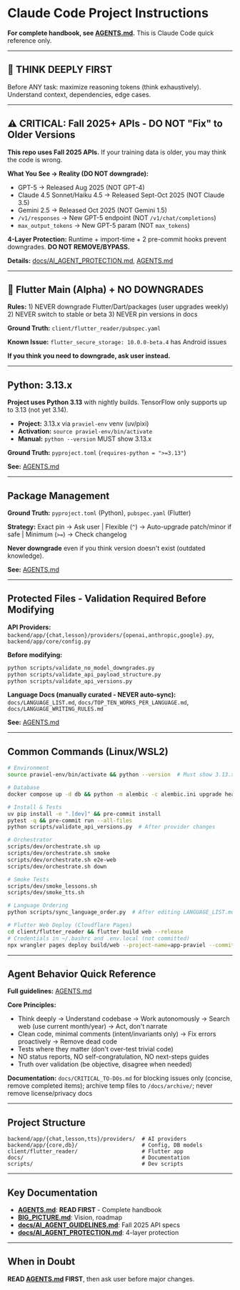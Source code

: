 # Claude Code Project Instructions

**For complete handbook, see [AGENTS.md](AGENTS.md).** This is Claude Code quick reference only.

---

## 🧠 THINK DEEPLY FIRST

Before ANY task: maximize reasoning tokens (think exhaustively). Understand context, dependencies, edge cases.

---

## ⚠️ CRITICAL: Fall 2025+ APIs - DO NOT "Fix" to Older Versions

**This repo uses Fall 2025 APIs.** If your training data is older, you may think the code is wrong.

**What You See → Reality (DO NOT downgrade):**
- GPT-5 → Released Aug 2025 (NOT GPT-4)
- Claude 4.5 Sonnet/Haiku 4.5 → Released Sept-Oct 2025 (NOT Claude 3.5)
- Gemini 2.5 → Released Oct 2025 (NOT Gemini 1.5)
- `/v1/responses` → New GPT-5 endpoint (NOT `/v1/chat/completions`)
- `max_output_tokens` → New GPT-5 param (NOT `max_tokens`)

**4-Layer Protection:** Runtime + import-time + 2 pre-commit hooks prevent downgrades. **DO NOT REMOVE/BYPASS.**

**Details:** [docs/AI_AGENT_PROTECTION.md](docs/AI_AGENT_PROTECTION.md), [AGENTS.md](AGENTS.md#-critical-never-downgrade-apis)

---

## 🚨 Flutter Main (Alpha) + NO DOWNGRADES

**Rules:** 1) NEVER downgrade Flutter/Dart/packages (user upgrades weekly) 2) NEVER switch to stable or beta 3) NEVER pin versions in docs

**Ground Truth:** `client/flutter_reader/pubspec.yaml`

**Known Issue:** `flutter_secure_storage: 10.0.0-beta.4` has Android issues

**If you think you need to downgrade, ask user instead.**

---

## Python: 3.13.x

**Project uses Python 3.13** with nightly builds. TensorFlow only supports up to 3.13 (not yet 3.14).

- **Project:** 3.13.x via `praviel-env` venv (uv/pixi)
- **Activation:** `source praviel-env/bin/activate`
- **Manual:** `python --version` MUST show 3.13.x

**Ground Truth:** `pyproject.toml` (`requires-python = ">=3.13"`)

**See:** [AGENTS.md](AGENTS.md#python-313x)

---

## Package Management

**Ground Truth:** `pyproject.toml` (Python), `pubspec.yaml` (Flutter)

**Strategy:** Exact pin → Ask user | Flexible (`^`) → Auto-upgrade patch/minor if safe | Minimum (`>=`) → Check changelog

**Never downgrade** even if you think version doesn't exist (outdated knowledge).

**See:** [AGENTS.md](AGENTS.md#package-management)

---

## Protected Files - Validation Required Before Modifying

**API Providers:** `backend/app/{chat,lesson}/providers/{openai,anthropic,google}.py`, `backend/app/core/config.py`

**Before modifying:**
```bash
python scripts/validate_no_model_downgrades.py
python scripts/validate_api_payload_structure.py
python scripts/validate_api_versions.py
```

**Language Docs (manually curated - NEVER auto-sync):** `docs/LANGUAGE_LIST.md`, `docs/TOP_TEN_WORKS_PER_LANGUAGE.md`, `docs/LANGUAGE_WRITING_RULES.md`

**See:** [AGENTS.md](AGENTS.md#-never-revert-files-without-asking)

---

## Common Commands (Linux/WSL2)

```bash
# Environment
source praviel-env/bin/activate && python --version  # Must show 3.13.x

# Database
docker compose up -d db && python -m alembic -c alembic.ini upgrade head

# Install & Tests
uv pip install -e ".[dev]" && pre-commit install
pytest -q && pre-commit run --all-files
python scripts/validate_api_versions.py  # After provider changes

# Orchestrator
scripts/dev/orchestrate.sh up
scripts/dev/orchestrate.sh smoke
scripts/dev/orchestrate.sh e2e-web
scripts/dev/orchestrate.sh down

# Smoke Tests
scripts/dev/smoke_lessons.sh
scripts/dev/smoke_tts.sh

# Language Ordering
python scripts/sync_language_order.py  # After editing LANGUAGE_LIST.md

# Flutter Web Deploy (Cloudflare Pages)
cd client/flutter_reader && flutter build web --release
# Credentials in ~/.bashrc and .env.local (not committed)
npx wrangler pages deploy build/web --project-name=app-praviel --commit-dirty=true
```

---

## Agent Behavior Quick Reference

**Full guidelines:** [AGENTS.md](AGENTS.md#agent-behavior--work-standards)

**Core Principles:**
- Think deeply → Understand codebase → Work autonomously → Search web (use current month/year) → Act, don't narrate
- Clean code, minimal comments (intent/invariants only) → Fix errors proactively → Remove dead code
- Tests where they matter (don't over-test trivial code)
- NO status reports, NO self-congratulation, NO next-steps guides
- Truth over validation (be objective, disagree when needed)

**Documentation:** `docs/CRITICAL_TO-DOs.md` for blocking issues only (concise, remove completed items); archive temp files to `/docs/archive/`; never remove license/privacy docs

---

## Project Structure

```
backend/app/{chat,lesson,tts}/providers/  # AI providers
backend/app/{core,db}/                    # Config, DB models
client/flutter_reader/                    # Flutter app
docs/                                     # Documentation
scripts/                                  # Dev scripts
```

---

## Key Documentation

- **[AGENTS.md](AGENTS.md)**: **READ FIRST** - Complete handbook
- **[BIG_PICTURE.md](BIG_PICTURE.md)**: Vision, roadmap
- **[docs/AI_AGENT_GUIDELINES.md](docs/AI_AGENT_GUIDELINES.md)**: Fall 2025 API specs
- **[docs/AI_AGENT_PROTECTION.md](docs/AI_AGENT_PROTECTION.md)**: 4-layer protection

---

## When in Doubt

**READ [AGENTS.md](AGENTS.md) FIRST**, then ask user before major changes.
